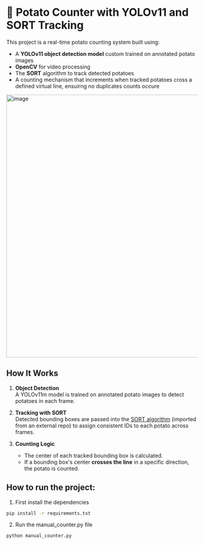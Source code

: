 # 🥔 Potato Counter with YOLOv11 and SORT Tracking

This project is a real-time potato counting system built using:
- A **YOLOv11 object detection model** custom trained on annotated potato images
- **OpenCV** for video processing
- The **SORT** algorithm to track detected potatoes
- A counting mechanism that increments when tracked potatoes cross a defined virtual line, ensuirng no duplicates counts occure


<img width="1357" height="693" alt="image" src="https://github.com/user-attachments/assets/5c3d1804-1ad6-4e60-8c93-43e5d4a3a142" />


## How It Works

1. **Object Detection**  
   A YOLOv11m model is trained on annotated potato images to detect potatoes in each frame.

2. **Tracking with SORT**  
   Detected bounding boxes are passed into the [SORT algorithm](https://github.com/abewley/sort) (imported from an external repo) to assign consistent IDs to each potato across frames.

3. **Counting Logic** 
   - The center of each tracked bounding box is calculated.
   - If a bounding box's center **crosses the line** in a specific direction, the potato is counted.



## How to run the project:

1. First install the dependencies
```bash
pip install -r requirements.txt
```

2. Run the manual_counter.py file
```bash
python manual_counter.py
```

